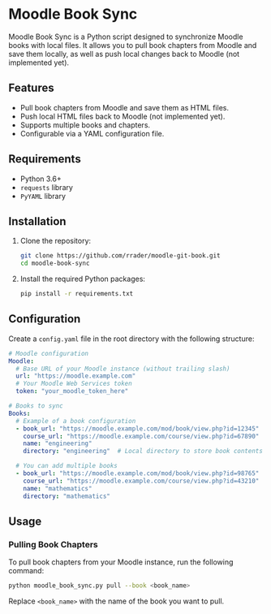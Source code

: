 # Moodle Book Sync

Moodle Book Sync is a Python script designed to synchronize Moodle books with local files. It allows you to pull book chapters from Moodle and save them locally, as well as push local changes back to Moodle (not implemented yet).

## Features

- Pull book chapters from Moodle and save them as HTML files.
- Push local HTML files back to Moodle (not implemented yet).
- Supports multiple books and chapters.
- Configurable via a YAML configuration file.

## Requirements

- Python 3.6+
- `requests` library
- `PyYAML` library

## Installation

1. Clone the repository:
    ```sh
    git clone https://github.com/rrader/moodle-git-book.git
    cd moodle-book-sync
    ```

2. Install the required Python packages:
    ```sh
    pip install -r requirements.txt
    ```

## Configuration

Create a `config.yaml` file in the root directory with the following structure:

```yaml
# Moodle configuration
Moodle:
  # Base URL of your Moodle instance (without trailing slash)
  url: "https://moodle.example.com"
  # Your Moodle Web Services token
  token: "your_moodle_token_here"

# Books to sync
Books:
  # Example of a book configuration
  - book_url: "https://moodle.example.com/mod/book/view.php?id=12345"
    course_url: "https://moodle.example.com/course/view.php?id=67890"
    name: "engineering"
    directory: "engineering"  # Local directory to store book contents

  # You can add multiple books
  - book_url: "https://moodle.example.com/mod/book/view.php?id=98765"
    course_url: "https://moodle.example.com/course/view.php?id=43210"
    name: "mathematics"
    directory: "mathematics" 
```

## Usage

### Pulling Book Chapters

To pull book chapters from your Moodle instance, run the following command:

```sh
python moodle_book_sync.py pull --book <book_name>
```

Replace `<book_name>` with the name of the book you want to pull.

